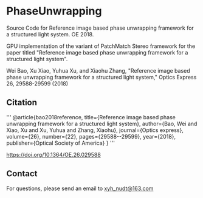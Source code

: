 # PhaseUnwrapping
Source Code for Reference image based phase unwrapping framework for a structured light system. OE 2018.

GPU implementation of the variant of PatchMatch Stereo framework for the paper titled "Reference image based phase unwrapping framework for a structured light system".

Wei Bao, Xu Xiao, Yuhua Xu, and Xiaohu Zhang, "Reference image based phase unwrapping framework for a structured light system," Optics Express 26, 29588-29599 (2018)

## Citation
'''
@article{bao2018reference,
  title={Reference image based phase unwrapping framework for a structured light system},
  author={Bao, Wei and Xiao, Xu and Xu, Yuhua and Zhang, Xiaohu},
  journal={Optics express},
  volume={26},
  number={22},
  pages={29588--29599},
  year={2018},
  publisher={Optical Society of America}
}
'''

https://doi.org/10.1364/OE.26.029588
## Contact
For questions, please send an email to xyh_nudt@163.com


